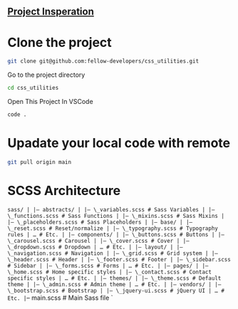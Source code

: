 ## [Project Insperation](https://getcssscan.com/css-box-shadow-examples)

# Clone the project

```bash
git clone git@github.com:fellow-developers/css_utilities.git
```

Go to the project directory

```bash
cd css_utilities
```

Open This Project In VSCode

```bash
code .
```

# Upadate your local code with remote

```bash
git pull origin main
```

# SCSS Architecture

`sass/ | |– abstracts/ | |– \_variables.scss # Sass Variables | |– \_functions.scss # Sass Functions | |– \_mixins.scss # Sass Mixins | |– \_placeholders.scss # Sass Placeholders | |– base/ | |– \_reset.scss # Reset/normalize | |– \_typography.scss # Typography rules | … # Etc. | |– components/ | |– \_buttons.scss # Buttons | |– \_carousel.scss # Carousel | |– \_cover.scss # Cover | |– \_dropdown.scss # Dropdown | … # Etc. | |– layout/ | |– \_navigation.scss # Navigation | |– \_grid.scss # Grid system | |– \_header.scss # Header | |– \_footer.scss # Footer | |– \_sidebar.scss # Sidebar | |– \_forms.scss # Forms | … # Etc. | |– pages/ | |– \_home.scss # Home specific styles | |– \_contact.scss # Contact specific styles | … # Etc. | |– themes/ | |– \_theme.scss # Default theme | |– \_admin.scss # Admin theme | … # Etc. | |– vendors/ | |– \_bootstrap.scss # Bootstrap | |– \_jquery-ui.scss # jQuery UI | … # Etc. |`– main.scss # Main Sass file
`
